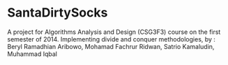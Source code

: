 # SantaDirtySocks
A project for Algorithms Analysis and Design (CSG3F3) course on the first semester of 2014. Implementing divide and conquer methodologies, by : Beryl Ramadhian Aribowo, Mohamad Fachrur Ridwan, Satrio Kamaludin, Muhammad Iqbal
